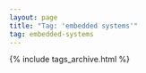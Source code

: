 ```yaml
---
layout: page
title: "Tag: 'embedded systems'"
tag: embedded-systems
---
```


{% include tags_archive.html %}
